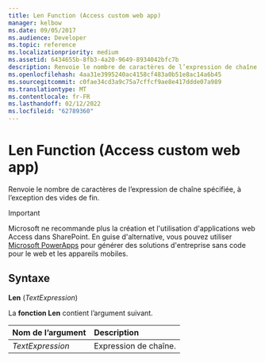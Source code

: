 ```yaml
---
title: Len Function (Access custom web app)
manager: kelbow
ms.date: 09/05/2017
ms.audience: Developer
ms.topic: reference
ms.localizationpriority: medium
ms.assetid: 6434655b-8fb3-4a20-9649-8934042bfc7b
description: Renvoie le nombre de caractères de l’expression de chaîne spécifiée, à l’exception des vides de fin.
ms.openlocfilehash: 4aa31e3995240ac4158cf483a0b51e8ac14a6b45
ms.sourcegitcommit: c0fae34cd3a9c75a7cffcf9ae8e417ddde07a989
ms.translationtype: MT
ms.contentlocale: fr-FR
ms.lasthandoff: 02/12/2022
ms.locfileid: "62789360"
---
```

# <a name="len-function-access-custom-web-app"></a>Len Function (Access custom web app)

Renvoie le nombre de caractères de l’expression de chaîne spécifiée, à l’exception des vides de fin.
  
> [!IMPORTANT]
> Microsoft ne recommande plus la création et l'utilisation d'applications web Access dans SharePoint. En guise d'alternative, vous pouvez utiliser [Microsoft PowerApps](https://powerapps.microsoft.com/) pour générer des solutions d'entreprise sans code pour le web et les appareils mobiles. 
  
## <a name="syntax"></a>Syntaxe

 **Len** (*TextExpression*) 
  
La **fonction Len** contient l’argument suivant. 
  
|**Nom de l’argument**|**Description**|
|:-----|:-----|
| *TextExpression*  <br/> |Expression de chaîne. |
   

